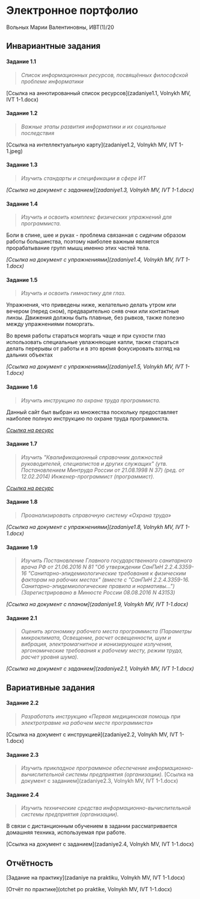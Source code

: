 # Электронное портфолио

Вольных Марии Валентиновны, ИВТ(1)/20



## Инвариантные задания

#### Задание 1.1

> _Список информационных ресурсов, посвящённых философской проблеме информатики_

[Ссылка на аннотированный список ресурсов](zadaniye1.1, Volnykh MV, IVT 1-1.docx)



#### Задание 1.2

> _Важные этапы развития информатики и их социальные последствия_

[Ссылка на интеллектуальную карту](zadaniye1.2, Volnykh MV, IVT 1-1.jpeg)



#### Задание 1.3

> _Изучить стандарты и спецификации в сфере ИТ_

_[Ссылка на документ с заданием](zadaniye1.3, Volnykh MV, IVT 1-1.docx)_



#### Задание 1.4

> _Изучить и освоить комплекс физических упражнений для программиста._

Боли в спине, шее и руках - проблема связанная с сидячим образом работы большинства, поэтому наиболее важным является прорабатывание групп мышц именно этих частей тела.

_[Ссылка на документ с упражнениями](zadaniye1.4, Volnykh MV, IVT 1-1.docx)_



#### Задание 1.5

> _Изучить и освоить гимнастику для глаз._

Упражнения, что приведены ниже, желательно делать утром или вечером (перед сном), предварительно сняв очки или контактные линзы. Движения должны быть плавные, без рывков, также полезно между упражнениями поморгать.

Во время работы стараться моргать чаще и при сухости глаз использовать специальные увлажняющие капли, также стараться делать перерывы от работы и в это время фокусировать взгляд на дальних объектах

_[Ссылка на документ с упражнениями](zadaniye1.5, Volnykh MV, IVT 1-1.docx)_



#### Задание 1.6

> _Изучить инструкцию по охране труда программиста._

Данный сайт был выбран из множества поскольку предоставляет наиболее полную инструкцию по охране труда программиста.

_[Ссылка на ресурс](http://prom-nadzor.ru/content/instrukciya-po-ohrane-truda-dlya-programmista-pevm)_



#### Задание 1.7

> _Изучить "Квалификационный справочник должностей руководителей, специалистов и других служащих" (утв. Постановлением Минтруда России от 21.08.1998 N 37) (ред. от 12.02.2014) Инженер-программист (программист)._

_[Ссылка на ресурс](http://www.consultant.ru/document/cons_doc_LAW_58804/e14327394d63c4f451508a6f2d1ae0c7d73e9359/)_



#### Задание 1.8

> _Проанализировать справочную систему «Охрана труда»_

_[Ссылка на документ с упражнениями](zadaniye1.8, Volnykh MV, IVT 1-1.docx)_



#### Задание 1.9

> _Изучить Постановление Главного государственного санитарного врача РФ от 21.06.2016 N 81 "Об утверждении СанПиН 2.2.4.3359-16 "Санитарно-эпидемиологические требования к физическим факторам на рабочих местах" (вместе с "СанПиН 2.2.4.3359-16. Санитарно-эпидемиологические правила и нормативы...") (Зарегистрировано в Минюсте России 08.08.2016 N 43153)_

_[Ссылка на документ с планом](zadaniye1.9, Volnykh MV, IVT 1-1.docx)_



#### Задание 2.1

> _Оценить эргономику рабочего места программиста (Параметры микроклимата, Освещение, расчет освещенности, шум и вибрация, электромагнитное и ионизирующее излучения, эргономические требования к рабочему месту, режим труда, расчет уровня шума)._

_[Ссылка на документ с заданием](zadaniye2.1, Volnykh MV, IVT 1-1.docx)_



## Вариативные задания

#### Задание 2.2

> _Разработать инструкцию «Первая медицинская помощь при электротравме на рабочем месте программиста»_

[Ссылка на документ с инструкцией](zadaniye2.2, Volnykh MV, IVT 1-1.docx)


#### Задание 2.3

> _Изучить прикладное программное обеспечение информационно-вычислительной системы предприятия (организации)._
[Ссылка на документ с заданием](zadaniye2.3, Volnykh MV, IVT 1-1.docx)


#### Задание 2.4

> _Изучить технические средства информационно-вычислительной системы предприятия (организации)._

В связи с дистанционным обучением в задании рассматривается домашняя техника, используемая при работе.

[Ссылка на документ с заданием](zadaniye2.4, Volnykh MV, IVT 1-1.docx)



## Отчётность

[Задание на практику](zadaniye na praktiku, Volnykh MV, IVT 1-1.docx)

[Отчёт по практике](otchet po praktike, Volnykh MV, IVT 1-1.docx)
